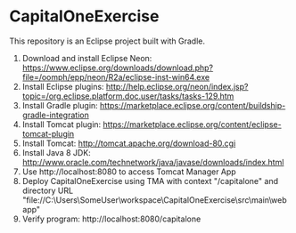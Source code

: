 # CapitalOneExercise

This repository is an Eclipse project built with Gradle.  

1.  Download and install Eclipse Neon: https://www.eclipse.org/downloads/download.php?file=/oomph/epp/neon/R2a/eclipse-inst-win64.exe
2.  Install Eclipse plugins: http://help.eclipse.org/neon/index.jsp?topic=/org.eclipse.platform.doc.user/tasks/tasks-129.htm
3.  Install Gradle plugin: https://marketplace.eclipse.org/content/buildship-gradle-integration
4.  Install Tomcat plugin: https://marketplace.eclipse.org/content/eclipse-tomcat-plugin
5.  Install Tomcat: http://tomcat.apache.org/download-80.cgi
6.  Install Java 8 JDK: http://www.oracle.com/technetwork/java/javase/downloads/index.html
7.  Use http://localhost:8080 to access Tomcat Manager App
8.  Deploy CapitalOneExercise using TMA with context "/capitalone" and directory URL "file://C:\Users\SomeUser\workspace\CapitalOneExercise\src\main\webapp"
9.  Verify program: http://localhost:8080/capitalone
